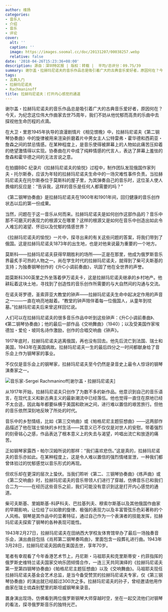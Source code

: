 ```yaml
---
author: 维扬
categories:
- 音乐人
- 介绍
- 音乐
- 评论
cover:
  alt: ''
  caption: ''
  image: https://images.soomal.cc/doc/20131207/00038257.webp
  relative: false
date: '2018-04-26T15:23:36+08:00'
description: 源自：深圳特区报 | 版权：转载 |  平均/总评分：09.75/39
summary: 谢尔盖・拉赫玛尼诺夫的音乐作品总是吸引着广大的古典音乐爱好者，原因何在？今天，为纪念这位伟大作曲家去世75周年，我们不妨从他忧郁而高贵的乐曲中去探视他生命历程的点滴……
tags:
- 古典入门
- 拉赫玛尼诺夫
- Rachmaninoff
title: 拉赫玛尼诺夫：打开内心感觉的通道
---
```


谢尔盖・拉赫玛尼诺夫的音乐作品总是吸引着广大的古典音乐爱好者，原因何在？今天，为纪念这位伟大作曲家去世75周年，我们不妨从他忧郁而高贵的乐曲中去探视他生命历程的点滴。

在大卫・里恩1945年执导的浪漫剧情片《相见恨晚》中，拉赫玛尼诺夫《第二钢琴协奏曲》中的旋律被用来渲染折磨着片中男女主人公特雷弗・霍华德和西莉亚・詹森之间的禁忌情感。在某种程度上，是音乐使得被屏幕上的人物如此痛苦压抑着的绝望激情得以实现。协奏曲在片中成了纯粹情感的代言人，表达了屏幕上羞怯的詹森和霍华德之间的无法言说之意。

在拍摄BBC 纪录片《拉赫玛尼诺夫的愉悦》过程中，制作团队发现俄国作家列夫・托尔斯泰，应该为年轻的拉赫玛尼诺夫生命中的一场灾难性事件负责。当拉赫玛尼诺夫在托尔斯泰位于莫斯科的屋子里，为其弹奏自己的音乐时，这位圣人使人畏缩的反应是：“告诉我，这样的音乐是任何人都需要的吗？”

《第二钢琴协奏曲》是拉赫玛尼诺夫在1900年和1901年间，回归健康的音乐创作状态以后的第一份成果。

当然，问题在于这一音乐从何而来。拉赫玛尼诺夫是如何创作这部作品的？音乐中那不可磨灭的表现力的根源又在哪里？这样的根源又是如何在音乐中创造出如此令人难忘的渴望、怀旧以及忧郁的情感世界？

《拉赫玛尼诺夫的愉悦》一片中，探寻出来的有关这些问题的答案，将我们带到了俄国。这是拉赫玛尼诺夫1873年的出生地，也是对他来说最为重要的一个地方。

莫斯科――拉赫玛尼诺夫获得早期胜利的场所――正是在那里，他成为俄罗斯音乐界最炙手可热的人物之一。尚在学生时代的拉赫玛尼诺夫，就得到了柴可夫斯基的支持；为独奏钢琴创作的《升C小调前奏曲》，巩固了他在全世界的声誉。

距莫斯科300英里之外坐落着伊万诺夫卡，这是拉赫玛尼诺夫继承的乡村地产。他耕耘着这块土地，寻找到了创造性的音乐创作所需要的与大自然间的沟通与交流。

在诺夫哥罗德，圣索菲亚大教堂的钟声――拉赫玛尼诺夫生命中起决定作用的声音之一――一直在响亮地敲着。“教堂的钟声陪伴着每一位俄国人，从童年到坟墓。”拉赫玛尼诺夫后来曾这样回忆说。

人们可以在拉赫玛尼诺夫的很多音乐作品中听到这些钟声：《升C小调前奏曲》、《第二钢琴协奏曲》；他的最后一部作品《交响舞曲》（1940）；以及受美国作家埃德加・爱伦・坡同名诗作激励，创作的合唱交响曲《钟声》。

1917年底时，拉赫玛尼诺夫逃离俄国，再也没有回去。他先后流亡到法国、瑞士和美国，1943年在美国病故。拉赫玛尼诺夫一生的最后四分之一时间都献身给了音乐会上作为钢琴家的事业。

不仅仅是音乐会上的钢琴家，拉赫玛尼诺夫至今仍然是录音史上最令人惊讶的钢琴演奏家之一。

![音乐家-Sergei Rachmaninoff[谢尔盖・拉赫玛尼诺夫]](https://images.soomal.cc/doc/20120908/00022669.webp)





从1917年开始，拉赫玛尼诺夫只创作了为数不多的新作品。他意识到自己的音乐语言，在现代主义和新古典主义的最新潮流中已经落伍。他也觉得一直住在原地已经不太合适，因此每年都要纵横于美国和欧洲之间，进行难以置信的艰苦旅行。但他的音乐依然深刻地反映了所处的时代。

音乐中的乡愁情结，比如《第三交响曲》或《帕格尼尼主题狂想曲》――这两部作品描述了他在瑞士愉快的乡村生活――其意义已不仅仅是对世人的安慰。带着强烈的刻骨铭心之感，作品表达了根本意义上的失去与渴望，吟唱出流亡和放逐的痛苦。

正如钢琴家露西・帕尔汉姆所说的那样：“我们喜欢悲伤。”这是真的，拉赫玛尼诺夫的音乐亦如此。在某种程度上，这是令人难以置信的强烈情绪宣泄，一种我们都曾体验过的忧郁感觉以音乐形式的再现。

但欢乐却在更深的层次上蛰伏。当我们聆听《第二、三钢琴协奏曲》《练声曲》或《第二交响曲》时，拉赫玛尼诺夫的音乐带领人们进行了穿越，仿佛音乐已和我们合二为一――在经历这些音乐之前，我们可能没有意识到这是打开内心感觉的通道。

柴可夫斯基、里姆斯基-科萨科夫、巴拉基列夫、穆索尔斯基以及其他俄国作曲家的早期影响，让位给了以如歌的旋律、极强的表现力以及丰富管弦乐色彩著称的个人风格。钢琴是其作品中的显著特征，通过自己作为一个表演者的技能发挥，拉赫玛尼诺夫探索了钢琴的各种表现可能性。

1943年2月27日，拉赫玛尼诺夫在田纳西大学校友体育馆举办了最后一场独奏音乐会，演出曲目包括《肖邦第二钢琴奏鸣曲》，里面包含一段葬礼进行曲。1943年3月28日，拉赫玛尼诺夫因病在美国去世，享年70岁。

笔者有幸观看了今年香港艺术节上，丹尼斯・马祖耶夫和克里斯蒂安・约菲指挥的俄罗斯史维特兰诺夫国家交响乐团倾情合作，一连三天共同演绎的《拉赫玛尼诺夫第一至第四钢琴协奏曲》《帕格尼尼主题狂想曲》以及《交响舞曲》。马祖耶夫现任拉赫玛尼诺夫基金会艺术总监，是当今备受赞赏的拉赫玛尼诺夫专家，仅《第三钢琴协奏曲》的演出就已经超过300次之多。拉赫玛尼诺夫的孙子，曾经邀请他用作曲家在瑞士琉森别墅里的斯坦威钢琴来录音。

置身演出现场，仿佛看到两位俄罗斯钢琴大师穿越时空，坐在一起交流他们对钢琴的看法，探寻俄罗斯音乐的独特光芒。